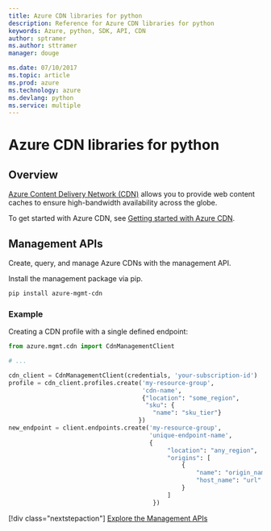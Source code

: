 ```yaml
---
title: Azure CDN libraries for python
description: Reference for Azure CDN libraries for python
keywords: Azure, python, SDK, API, CDN
author: sptramer
ms.author: sttramer
manager: douge

ms.date: 07/10/2017
ms.topic: article
ms.prod: azure
ms.technology: azure
ms.devlang: python
ms.service: multiple
---
```


# Azure CDN libraries for python

## Overview

[Azure Content Delivery Network (CDN)](https://docs.microsoft.com/en-us/azure/cdn/cdn-overview) allows you to provide web content caches to ensure high-bandwidth availability across the globe.

To get started with Azure CDN, see [Getting started with Azure CDN](https://docs.microsoft.com/en-us/azure/cdn/cdn-create-new-endpoint).

## Management APIs

Create, query, and manage Azure CDNs with the management API.

Install the management package via pip.

```bash
pip install azure-mgmt-cdn
```

### Example

Creating a CDN profile with a single defined endpoint:

```python
from azure.mgmt.cdn import CdnManagementClient

# ...

cdn_client = CdnManagementClient(credentials, 'your-subscription-id')
profile = cdn_client.profiles.create('my-resource-group',
                                     'cdn-name',
                                     {"location": "some_region", 
                                      "sku": {
                                        "name": "sku_tier"} 
                                    })
new_endpoint = client.endpoints.create('my-resource-group',                                       'cdn-name',
                                       'unique-endpoint-name', 
                                       { 
                                            "location": "any_region", 
                                            "origins": [
                                                {
                                                    "name": "origin_name", 
                                                    "host_name": "url"
                                                }
                                            ]
                                        })
```

[!div class="nextstepaction"]
[Explore the Management APIs](/python/api/overview/azure/cdn)